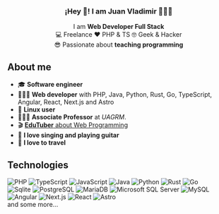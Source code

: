 <p align="center" width="300">
   <h3 align="center">¡Hey 👋! I am Juan Vladimir 👨🏻‍💻</h3>
</p>

<p align="center">
   I am <strong>Web Developer Full Stack</strong><br>
   💻 Freelance ♥️ PHP & TS 🤓 Geek & Hacker<br>
   😎 Passionate about <strong>teaching programming</strong>
</p>

## About me

- 🎓 **Software engineer**
- 👨🏻‍💻 **Web developer** with PHP, Java, Python, Rust, Go, TypeScript, Angular, React, Next.js and Astro
- 🐧 **Linux user**
- 👨🏻‍🏫 **Associate Professor** at *UAGRM*.
- 🎬 [**EduTuber** about Web Programming](https://youtube.com/juanvladimir13?sub_confirmation=1)
- 🎸 **I love singing and playing guitar**
- 🧳 **I love to travel**

## Technologies

![PHP](https://img.shields.io/badge/PHP-4F5B93?style=for-the-badge&logo=php&logoColor=white)
![TypeScript](https://img.shields.io/badge/TypeScript-3178c6?style=for-the-badge&logo=typescript&logoColor=white)
![JavaScript](https://img.shields.io/badge/JavaScript-F7DF1E?style=for-the-badge&logo=javascript&logoColor=white)
![Java](https://img.shields.io/badge/Java-007396?style=for-the-badge&logo=oracle&logoColor=white)
![Python](https://img.shields.io/badge/Python-2b5b84?style=for-the-badge&logo=python&logoColor=white)
![Rust](https://img.shields.io/badge/rust-ffc832?style=for-the-badge&logo=rust&logoColor=white)
![Go](https://img.shields.io/badge/go-5dc9e2?style=for-the-badge&logo=go&logoColor=white)
</br>
![Sqlite](https://img.shields.io/badge/Sqlite-044a64?style=for-the-badge&logo=sqlite&logoColor=white)
![PostgreSQL](https://img.shields.io/badge/PostgreSQL-336791?style=for-the-badge&logo=postgresql&logoColor=white)
![MariaDB](https://img.shields.io/badge/MariaDB-C0765A?style=for-the-badge&logo=mariadb&logoColor=white)
![Microsoft SQL Server](https://img.shields.io/badge/Microsoft_SQL_Server-0078d4?style=for-the-badge&logo=microsoft-sql-server&logoColor=white)
![MySQL](https://img.shields.io/badge/MySQL-3E6E93?style=for-the-badge&logo=mysql&logoColor=white)
</br>
![Angular](https://img.shields.io/badge/Angular-d32f2f?style=for-the-badge&logo=angular&logoColor=white)
![Next.js](https://img.shields.io/badge/next.js-000?style=for-the-badge&logo=javascript&logoColor=white)
![React](https://img.shields.io/badge/react-087EA4?style=for-the-badge&logo=react&logoColor=white)
![Astro](https://img.shields.io/badge/astro-black?style=for-the-badge&logo=astro&logoColor=white)
</br>
and some more...
